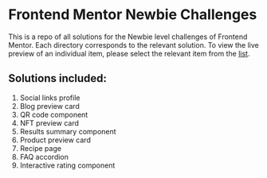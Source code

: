 # Frontend Mentor Newbie Challenges
This is a repo of all solutions for the Newbie level challenges of Frontend Mentor. Each directory corresponds to the relevant solution. To view the live preview of an individual item, please select the relevant item from the [list](https://rradiohysteria.github.io/frontend-mentor-newbie/).

## Solutions included:
1. Social links profile
2. Blog preview card
3. QR code component
4. NFT preview card
5. Results summary component
6. Product preview card
7. Recipe page
8. FAQ accordion
9. Interactive rating component